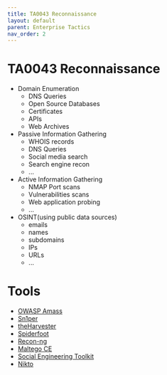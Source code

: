 ```yaml
---
title: TA0043 Reconnaissance
layout: default
parent: Enterprise Tactics
nav_order: 2
---
```


# TA0043 Reconnaissance
- Domain Enumeration
    - DNS Queries
    - Open Source Databases
    - Certificates
    - APIs
    - Web Archives
- Passive Information Gathering
    - WHOIS records
    - DNS Queries
    - Social media search
    - Search engine recon
    - ...
- Active Information Gathering
    - NMAP Port scans
    - Vulnerabilities scans
    - Web application probing
    - ...
- OSINT(using public data sources)
    - emails
    - names
    - subdomains
    - IPs
    - URLs
    - ...

# Tools
- [OWASP Amass](/tools/amass)
- [Sn1per](/tools/sn1per)
- [theHarvester](/tools/theharvester)
- [Spiderfoot](/tools/spiderfoot)
- [Recon-ng](/tools/recon-ng)
- [Maltego CE](/tools/maltego-ce)
- [Social Engineering Toolkit](/tools/set)
- [Nikto](/tools/nikto)